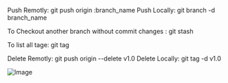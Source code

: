 Push Remotly: git push origin :branch_name
Push Locally: git branch -d branch_name

To Checkout another branch without commit changes : git stash

To list all tage: git tag

Delete Remotly: git push origin --delete v1.0
Delete Locally: git tag -d v1.0

![Image](https://buffer.com/library/content/images/size/w1200/2023/10/free-images.jpg)
